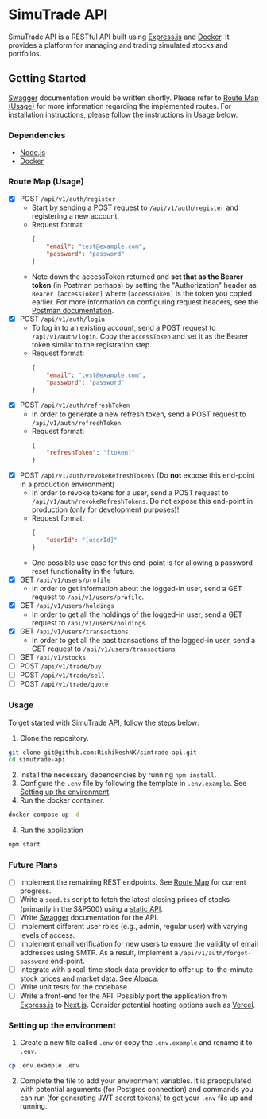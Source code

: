 # SimuTrade API

SimuTrade API is a RESTful API built using [Express.js](https://expressjs.com/) and [Docker](https://www.docker.com/). It provides a platform for managing and trading simulated stocks and portfolios.

## Getting Started

[Swagger](https://swagger.io/) documentation would be written shortly. Please refer to [Route Map (Usage)](#route-map-usage) for more information regarding the implemented routes. For installation instructions, please follow the instructions in [Usage](#usage) below.

### Dependencies

- [Node.js](https://nodejs.org/en/download/package-manager/)
- [Docker](https://www.docker.com/)

### Route Map (Usage)
- [x] POST `/api/v1/auth/register`
    - Start by sending a POST request to `/api/v1/auth/register` and registering a new account.
    - Request format:
        ```json
        {
            "email": "test@example.com",
            "password": "password"
        }
        ```
    - Note down the accessToken returned and __set that as the Bearer token__ (in Postman perhaps) by setting the "Authorization" header as `Bearer [accessToken]` where `[accessToken]` is the token you copied earlier. For more information on configuring request headers, see the [Postman documentation](https://learning.postman.com/docs/sending-requests/requests/#configuring-request-headers).
- [x] POST `/api/v1/auth/login`
    - To log in to an existing account, send a POST request to `/api/v1/auth/login`. Copy the `accessToken` and set it as the Bearer token similar to the registration step.
    - Request format:
        ```json
        {
            "email": "test@example.com",
            "password": "password"
        }
        ```
- [x] POST `/api/v1/auth/refreshToken`
    - In order to generate a new refresh token, send a POST request to `/api/v1/auth/refreshToken`.
    - Request format:
        ```json
        {
            "refreshToken": "[token]"
        }
        ```
- [x] POST `/api/v1/auth/revokeRefreshTokens` (Do __not__ expose this end-point in a production environment)
    - In order to revoke tokens for a user, send a POST request to `/api/v1/auth/revokeRefreshTokens`. Do not expose this end-point in production (only for development purposes)!
    - Request format:
        ```json
        {
            "userId": "[userId]"
        }
        ```
    - One possible use case for this end-point is for allowing a password reset functionality in the future.
- [x] GET `/api/v1/users/profile`
    - In order to get information about the logged-in user, send a GET request to `/api/v1/users/profile`.
- [x] GET `/api/v1/users/holdings`
    - In order to get all the holdings of the logged-in user, send a GET request to `/api/v1/users/holdings`.
- [x] GET `/api/v1/users/transactions`
    - In order to get all the past transactions of the logged-in user, send a GET request to `/api/v1/users/transactions`
- [ ] GET `/api/v1/stocks`
- [ ] POST `/api/v1/trade/buy`
- [ ] POST `/api/v1/trade/sell`
- [ ] POST `/api/v1/trade/quote`

### Usage

To get started with SimuTrade API, follow the steps below:

1. Clone the repository.

```bash
git clone git@github.com:RishikeshNK/simtrade-api.git
cd simutrade-api
```

2. Install the necessary dependencies by running `npm install`.
3. Configure the `.env` file by following the template in `.env.example`. See [Setting up the environment](#setting-up-the-environment).
4. Run the docker container.
```bash
docker compose up -d
```
4. Run the application

```bash
npm start
```

### Future Plans
- [ ] Implement the remaining REST endpoints. See [Route Map](#route-map-usage) for current progress.
- [ ] Write a `seed.ts` script to fetch the latest closing prices of stocks (primarily in the S&P500) using a [static API](https://query2.finance.yahoo.com/v8/finance/chart/).
- [ ] Write [Swagger](https://swagger.io/) documentation for the API.
- [ ] Implement different user roles (e.g., admin, regular user) with varying levels of access.
- [ ] Implement email verification for new users to ensure the validity of email addresses using SMTP. As a result, implement a `/api/v1/auth/forgot-password` end-point.
- [ ] Integrate with a real-time stock data provider to offer up-to-the-minute stock prices and market data. See [Alpaca](https://alpaca.markets/).
- [ ] Write unit tests for the codebase.
- [ ] Write a front-end for the API. Possibly port the application from [Express.js](https://expressjs.com/) to [Next.js](https://nextjs.org/). Consider potential hosting options such as [Vercel](https://vercel.com/dashboard).

### Setting up the environment

1. Create a new file called `.env` or copy the `.env.example` and rename it to `.env`.

```bash
cp .env.example .env
```

2. Complete the file to add your environment variables. It is prepopulated with potential arguments (for Postgres connection) and commands you can run (for generating JWT secret tokens) to get your `.env` file up and running.
